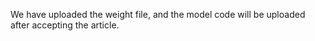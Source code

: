 
We have uploaded the weight file, and the model code will be uploaded after accepting the article.
